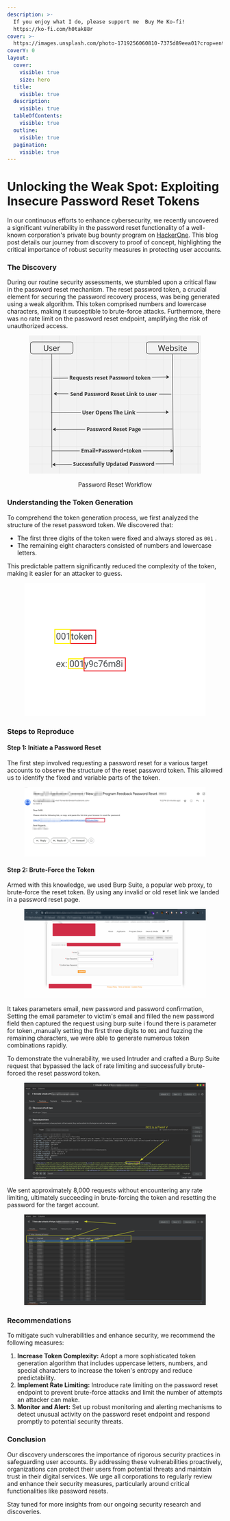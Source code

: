 ```yaml
---
description: >-
  If you enjoy what I do, please support me  Buy Me Ko-fi!
  https://ko-fi.com/h0tak88r
cover: >-
  https://images.unsplash.com/photo-1719256060810-7375d89eea01?crop=entropy&cs=srgb&fm=jpg&ixid=M3wxOTcwMjR8MHwxfHJhbmRvbXx8fHx8fHx8fDE3MjIxOTQ1MzV8&ixlib=rb-4.0.3&q=85
coverY: 0
layout:
  cover:
    visible: true
    size: hero
  title:
    visible: true
  description:
    visible: true
  tableOfContents:
    visible: true
  outline:
    visible: true
  pagination:
    visible: true
---
```


# Unlocking the Weak Spot: Exploiting Insecure Password Reset Tokens

In our continuous efforts to enhance cybersecurity, we recently uncovered a significant vulnerability in the password reset functionality of a well-known corporation's private bug bounty program on [HackerOne](https://hackerone.com/v). This blog post details our journey from discovery to proof of concept, highlighting the critical importance of robust security measures in protecting user accounts.

### The Discovery

During our routine security assessments, we stumbled upon a critical flaw in the password reset mechanism. The reset password token, a crucial element for securing the password recovery process, was being generated using a weak algorithm. This token comprised numbers and lowercase characters, making it susceptible to brute-force attacks. Furthermore, there was no rate limit on the password reset endpoint, amplifying the risk of unauthorized access.

<div align="center" data-full-width="true">

<figure><img src="../.gitbook/assets/image (98).png" alt=""><figcaption><p>Password Reset Workflow</p></figcaption></figure>

</div>

### Understanding the Token Generation

To comprehend the token generation process, we first analyzed the structure of the reset password token. We discovered that:

* The first three digits of the token were fixed and always stored as `001` .
* The remaining eight characters consisted of numbers and lowercase letters.

This predictable pattern significantly reduced the complexity of the token, making it easier for an attacker to guess.

<figure><img src="../.gitbook/assets/image (91).png" alt=""><figcaption></figcaption></figure>

### Steps to Reproduce

#### Step 1: Initiate a Password Reset

The first step involved requesting a password reset for a various target accounts to observe the structure of the reset password token. This allowed us to identify the fixed and variable parts of the token.

<figure><img src="../.gitbook/assets/image (95).png" alt=""><figcaption></figcaption></figure>

#### Step 2: Brute-Force the Token

Armed with this knowledge, we used Burp Suite, a popular web proxy, to brute-force the reset token. By using any invalid or old reset link we landed in a password reset page.

<figure><img src="../.gitbook/assets/image (96).png" alt=""><figcaption></figcaption></figure>

It takes parameters email, new password and password confirmation, Setting the email parameter to victim's email and filled the new password field then captured the request using burp suite i found there is parameter for token.,manually setting the first three digits to `001` and fuzzing the remaining characters, we were able to generate numerous token combinations rapidly.

To demonstrate the vulnerability, we used Intruder and  crafted a Burp Suite request that bypassed the lack of rate limiting and successfully brute-forced the reset password token.

<figure><img src="../.gitbook/assets/image (94).png" alt=""><figcaption></figcaption></figure>

We sent approximately 8,000 requests without encountering any rate limiting, ultimately succeeding in brute-forcing the token and resetting the password for the target account.

<figure><img src="../.gitbook/assets/image (93).png" alt=""><figcaption></figcaption></figure>

### Recommendations

To mitigate such vulnerabilities and enhance security, we recommend the following measures:

1. **Increase Token Complexity:** Adopt a more sophisticated token generation algorithm that includes uppercase letters, numbers, and special characters to increase the token's entropy and reduce predictability.
2. **Implement Rate Limiting:** Introduce rate limiting on the password reset endpoint to prevent brute-force attacks and limit the number of attempts an attacker can make.
3. **Monitor and Alert:** Set up robust monitoring and alerting mechanisms to detect unusual activity on the password reset endpoint and respond promptly to potential security threats.

### Conclusion

Our discovery underscores the importance of rigorous security practices in safeguarding user accounts. By addressing these vulnerabilities proactively, organizations can protect their users from potential threats and maintain trust in their digital services. We urge all corporations to regularly review and enhance their security measures, particularly around critical functionalities like password resets.

Stay tuned for more insights from our ongoing security research and discoveries.
